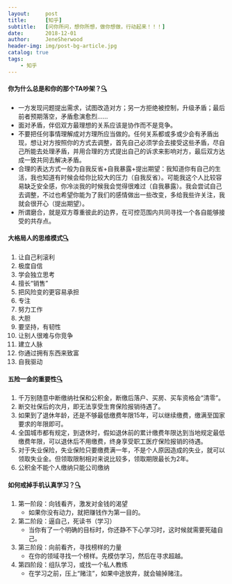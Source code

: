 ```yaml
---
layout:     post
title:      [知乎]
subtitle:   [问你所问，想你所想，做你想做，行动起来！！！]
date:       2018-12-01
author:     JeneSherwood
header-img: img/post-bg-article.jpg
catalog: true
tags:
    - 知乎
---
```



#### 你为什么总是和你的那个TA吵架？[🔍](https://www.zhihu.com/question/315428251/answer/623408496)
- 一方发现问题提出需求，试图改造对方；另一方拒绝被控制，升级矛盾；最后前者预期落空，矛盾愈演愈烈……
- 面对矛盾，伴侣双方最理想的关系应该是协作而不是竞争。
- 不要把任何事情理解成对方理所应当做的。任何关系都或多或少会有矛盾出现，想让对方按照你的方式去调整，首先自己必须学会去接受这些矛盾，尽自己所能去处理矛盾，并用合理的方式提出自己的诉求来影响对方，最后双方达成一致共同去解决矛盾。
- 合理的表达方式一般为自我反省+自我暴露+提出期望：我知道你有自己的生活，我也知道有时候会给你比较大的压力（自我反省）。可能我这个人比较容易缺乏安全感，你冷淡我的时候我会觉得很难过（自我暴露）。我会尝试自己去调整，不过也希望你能为了我们的感情做出一些改变，多给我些许关注，我就会很开心（提出期望）。
- 所谓磨合，就是双方尊重彼此的边界，在可控范围内共同寻找一个各自能够接受的共存点。


#### 大格局人的思维模式[🔍](https://www.zhihu.com/question/288688040/answer/681148135)
1. 让自己利滚利
1. 极度自信
1. 学会独立思考
1. 擅长“销售”
1. 把风险变的更容易承担
1. 专注
1. 努力工作
1. 大胆
1. 要坚持，有韧性
1. 让别人很难与你竞争
1. 建立人脉
1. 你通过拥有东西来致富
1. 自我驱动


#### 五险一金的重要性[🔍](https://www.zhihu.com/question/22950080/answer/815327231)
1. 千万别随意中断缴纳社保和公积金，断缴后落户、买房、买车资格会“清零”。
1. 断交社保后的次月，即无法享受生育保险报销待遇了。
1. 如果到了退休年龄，还是不够最低缴费年限15年，可以继续缴费，缴满至国家要求的年限即可。
1. 全国城市都有规定，到退休时，假如退休前的累计缴费年限达到当地规定最低缴费年限，可以退休后不用缴费，终身享受职工医疗保险报销的待遇。
1. 对于失业保险，失业保险只要缴费满一年，不是个人原因造成的失业，就可以领取失业金。但领取限制相对来说比较多，领取期限最长为2年。
1. 公积金不能个人缴纳只能公司缴纳


#### 如何戒掉手机认真学习？[🔍](https://www.zhihu.com/question/341554416/answer/848670278)
1. 第一阶段：向钱看齐，激发对金钱的渴望
    - 如果你没有动力，就把赚钱作为第一目的。
1. 第二阶段：逼自己，死读书（学习）
    - 当你有了一个明确的目标时，你还静不下心学习时，这时候就需要死磕自己。
1. 第三阶段：向前看齐，寻找榜样的力量
    - 在你的领域寻找一个榜样。先模仿学习，然后在寻求超越。
1. 第四阶段：组队学习，或找一个私人教练
    - 在学习之前，压上“赌注”，如果中途放弃，就会输掉赌注。
    
    
#### 
